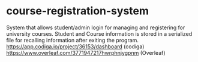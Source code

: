# course-registration-system
System that allows student/admin login for managing and registering for university courses.
Student and Course information is stored in a serialized file for recalling information after exiting the program.
https://app.codiga.io/project/36153/dashboard   (codiga)
https://www.overleaf.com/3771947217hwrphnjygpnm  (Overleaf)
